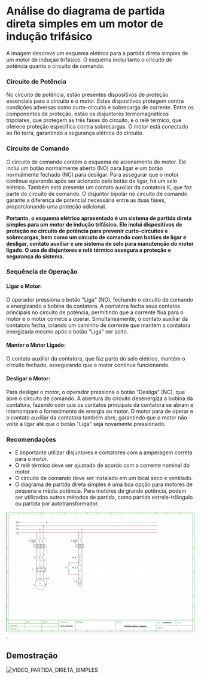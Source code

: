 # **Análise do diagrama de partida direta simples em um motor de indução trifásico**

A imagem descreve um esquema elétrico para a partida direta simples de um motor de indução trifásico. O esquema inclui tanto o circuito de potência quanto o circuito de comando.

### **Circuito de Potência**

No circuito de potência, estão presentes dispositivos de proteção essenciais para o circuito e o motor. Estes dispositivos protegem contra condições adversas como curto-circuito e sobrecarga de corrente. Entre os componentes de proteção, estão os disjuntores termomagnéticos tripolares, que protegem as três fases do circuito, e o relé térmico, que oferece proteção específica contra sobrecargas. O motor está conectado ao fio terra, garantindo a segurança elétrica do circuito.

### **Circuito de Comando**

O circuito de comando contém o esquema de acionamento do motor. Ele inclui um botão normalmente aberto (NO) para ligar e um botão normalmente fechado (NC) para desligar. Para assegurar que o motor continue operando após ser acionado pelo botão de ligar, há um selo elétrico. Também está presente um contato auxiliar da contatora K, que faz parte do circuito de comando. O disjuntor bipolar no circuito de comando garante a diferença de potencial necessária entre as duas fases, proporcionando uma proteção adicional.



**Portanto, o esquema elétrico apresentado é um sistema de partida direta simples para um motor de indução trifásico. Ele inclui dispositivos de proteção no circuito de potência para prevenir curto-circuitos e sobrecargas, bem como um circuito de comando com botões de ligar e desligar, contato auxiliar e um sistema de selo para manutenção do motor ligado. O uso de disjuntores e relé térmico assegura a proteção e segurança do sistema.**


### **Sequência de Operação**

#### **Ligar o Motor:**

O operador pressiona o botão "Liga" (NO), fechando o circuito de comando e energizando a bobina da contatora.
A contatora fecha seus contatos principais no circuito de potência, permitindo que a corrente flua para o motor e o motor comece a operar.
Simultaneamente, o contato auxiliar da contatora fecha, criando um caminho de corrente que mantém a contatora energizada mesmo após o botão "Liga" ser solto.

#### **Manter o Motor Ligado:**

O contato auxiliar da contatora, que faz parte do selo elétrico, mantém o circuito fechado, assegurando que o motor continue funcionando.

#### **Desligar o Motor:**

Para desligar o motor, o operador pressiona o botão "Desliga" (NC), que abre o circuito de comando.
A abertura do circuito desenergiza a bobina da contatora, fazendo com que os contatos principais da contatora se abram e interrompam o fornecimento de energia ao motor.
O motor para de operar e o contato auxiliar da contatora também abre, garantindo que o motor não volte a ligar até que o botão "Liga" seja novamente pressionado.


### **Recomendações**

* É importante utilizar disjuntores e contatores com a amperagem correta para o motor.
* O relé térmico deve ser ajustado de acordo com a corrente nominal do motor.
* O circuito de comando deve ser instalado em um local seco e ventilado.
* O diagrama de partida direta simples é uma boa opção para motores de pequena e média potência. Para motores de grande potência, podem ser utilizados outros métodos de partida, como partida estrela-triângulo ou partida por autotransformador.


  
![partida_direta_simples.png](/partida_direta_simples.png).

## Demostração

![VIDEO_PARTIDA_DIRETA_SIMPLES](/VIDEO_PARTIDA_DIRETA_SIMPLES.gif)

